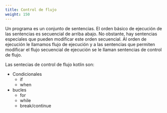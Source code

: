 ```yaml
---
title: Control de flujo 
weight: 150
---
```


Un programa es un conjunto de sentencias. El orden básico de ejecución de las sentencias es secuencial de arriba abajo. No obstante, hay sentencias especiales que pueden modificar este orden secuencial.  Al orden de ejecución le llamamos flujo de ejecución y a las sentencias que permiten modificar el flujo secuencial de ejecución se le llaman sentencias de control de flujo.

Las sentecias de control de flujo kotlin son:
- Condicionales
    - if
    - when
- bucles
    - for
    - while
    - break/continue    
